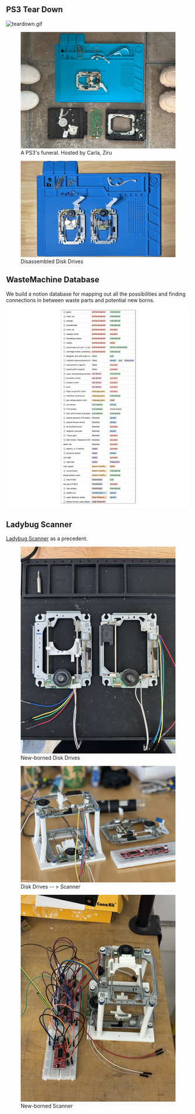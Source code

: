## PS3 Tear Down
![teardown.gif](teardown.gif)
<figure>
  <img src=ps3_2.jpg>
  <figcaption>A PS3's funeral. Hosted by Carla, Ziru</figcaption>
</figure>

<figure>
  <img src=DiskDrives.JPG>
  <figcaption>Disassembled Disk Drives</figcaption>
</figure>

## WasteMachine Database
We build a notion database for mapping out all the possibilities and finding connections in between waste parts and potential new borns.
![archive.png](archive.png)

## Ladybug Scanner
[Ladybug Scanner](https://github.com/yuji3w/ladybug?tab=readme-ov-file) as a precedent.
<figure>
  <img src=newborn.JPEG>
  <figcaption>New-borned Disk Drives</figcaption>
</figure>

<figure>
  <img src=groupphoto.jpg>
  <figcaption>Disk Drives -- > Scanner</figcaption>
</figure>

<figure>
  <img src=scanner.JPEG>
  <figcaption>New-borned Scanner</figcaption>
</figure>








